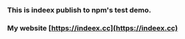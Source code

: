 ### This is indeex publish to npm's test demo.
### My website [https://indeex.cc](https://indeex.cc)